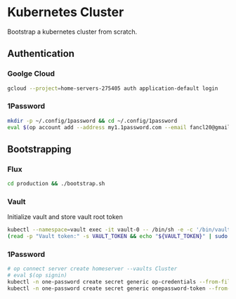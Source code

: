# Kubernetes Cluster

Bootstrap a kubernetes cluster from scratch.

## Authentication
### Goolge Cloud
```bash
gcloud --project=home-servers-275405 auth application-default login
```

### 1Password
```bash
mkdir -p ~/.config/1password && cd ~/.config/1password
eval $(op account add --address my1.1password.com --email fancl20@gmail.com --signin)
```

## Bootstrapping
### Flux
```bash
cd production && ./bootstrap.sh
```

### Vault
Initialize vault and store vault root token
```bash
kubectl --namespace=vault exec -it vault-0 -- /bin/sh -e -c '/bin/vault operator init'
(read -p "Vault token:" -s VAULT_TOKEN && echo "${VAULT_TOKEN}" | sudo tee /root/.vault-token > /dev/null)
```

### 1Password
```bash
# op connect server create homeserver --vaults Cluster
# eval $(op signin)
kubectl -n one-password create secret generic op-credentials --from-file=1password-credentials.json=./1password-credentials.json
kubectl -n one-password create secret generic onepassword-token --from-literal=token=$(op connect token create --server homeserver --vault Cluster onepassword-operator)
```
